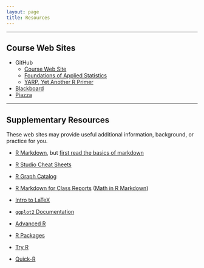 ```yaml
---
layout: page
title: Resources
---
```


---

## Course Web Sites

- GitHub
    - [Course Web Site](https://github.com/jdstorey/fsg)
    - [Foundations of Applied Statistics](https://jdstorey.github.io/fas/)
    - [YARP, Yet Another R Primer](https://jdstorey.github.io/yarp/)
- [Blackboard](https://blackboard.princeton.edu/webapps/pu-courseredirect-bb_bb60/find.jsp?course_id=QCB408-QCB508_S2020)
- [Piazza](https://piazza.com/princeton/spring2020/qcb408508)

---

## Supplementary Resources

These web sites may provide useful additional information, background, or practice for you.

- [R Markdown](http://rmarkdown.rstudio.com), but [first read the basics of markdown](http://rmarkdown.rstudio.com/authoring_basics.html)

- [R Studio Cheat Sheets](https://www.rstudio.com/resources/cheatsheets/)

- [R Graph Catalog](http://shiny.stat.ubc.ca/r-graph-catalog/)

- [R Markdown for Class Reports](http://www.stat.cmu.edu/~cshalizi/rmarkdown/) ([Math in R Markdown](http://www.stat.cmu.edu/~cshalizi/rmarkdown/#math-in-r-markdown))

- [Intro to LaTeX](http://artofproblemsolving.com/wiki/index.php?title=LaTeX)

- [`ggplot2` Documentation](http://ggplot2.org)

- [Advanced R](http://adv-r.had.co.nz)

- [R Packages](http://r-pkgs.had.co.nz)

- [Try R](https://www.codeschool.com/courses/try-r)

- [Quick-R](http://www.statmethods.net)


